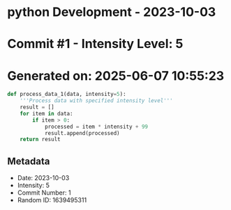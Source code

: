 ﻿# python Development - 2023-10-03
# Commit #1 - Intensity Level: 5
# Generated on: 2025-06-07 10:55:23
```python
def process_data_1(data, intensity=5):
    '''Process data with specified intensity level'''
    result = []
    for item in data:
        if item > 0:
            processed = item * intensity + 99
            result.append(processed)
    return result
```
## Metadata
- Date: 2023-10-03
- Intensity: 5
- Commit Number: 1
- Random ID: 1639495311
